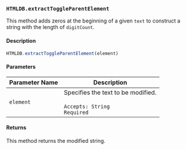 ### `HTMLDB.extractToggleParentElement`

This method adds zeros at the beginning of a given `text` to construct a string with the length of `digitCount`.

#### Description

```javascript
HTMLDB.extractToggleParentElement(element)
```

#### Parameters

| Parameter Name             | Description                               |
| -------------------------- | ----------------------------------------- |
| `element` | Specifies the text to be modified.<br><br>`Accepts: String`<br>`Required` |

#### Returns

This method returns the modified string.
